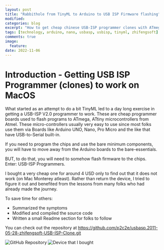 ```yaml
---
layout: post
title: "Rabbithole from TinyML to Arduino to USB ISP Firmware flashing"
modified:
categories: blog
excerpt: "How to get cheap chinese USB-ISP programmer clones with ATmega88 chips inside to work on MacOS"
tags: [technology, arduino, nano, usbasp, usbisp, tinyml, zhifengsoft]
comments: true
image:
  feature:
date: 2022-11-06
---
```


# Introduction - Getting USB ISP Programmer (clones) to work on MacOS

What started as an attempt to do a bit TinyML led to a day long exercise in getting a USB-ISP V2.0 programmer to work. These are cheap programmer boards used to flash programs to ATmega, ATtiny microcontrollers from Atmel. These micro-controllers usually very easy to use since most folks use them via Boards like Arduino UNO, Nano, Pro Micro and the like that have USB-to-Serial built-in.

If you need to program the chips and use the bare minimum components, you will have to move away from the Arduino boards to the bare-essentials.

BUT, to do that, you will need to somehow flash firmware to the chips. Enter: USB-ISP Programmers.

I bought a very cheap one for around 4 USD only to find out that it does not work (on Mac Monterey atleast). 
Rather than return the device, I tried to figure it out and benefited from the lessons from many folks who had already made the journey.

To save time for others:
- Summarized the symptoms 
- Modified and compiled the source code
- Written a small Readme section for folks to follow

You can check out the repository at https://github.com/p2c2e/usbasp.2011-05-28-zhifengsoft-USB-ISP-Clone.git

![GitHub Repository](https://github.com/p2c2e/usbasp.2011-05-28-zhifengsoft-USB-ISP-Clone.git)
![Device that I bought](https://robocraze.com/products/usb-isp-programmer-version-2-0)

